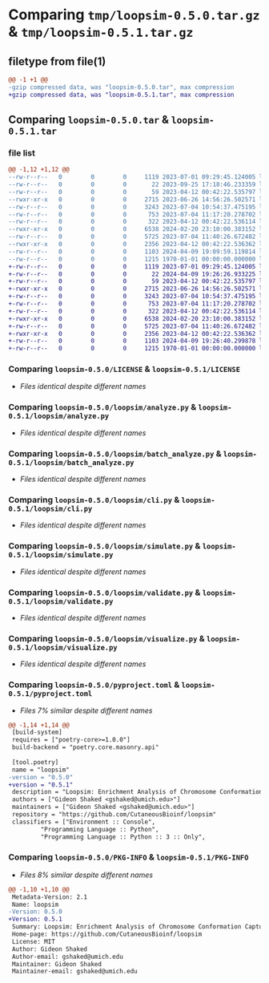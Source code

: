 # Comparing `tmp/loopsim-0.5.0.tar.gz` & `tmp/loopsim-0.5.1.tar.gz`

## filetype from file(1)

```diff
@@ -1 +1 @@
-gzip compressed data, was "loopsim-0.5.0.tar", max compression
+gzip compressed data, was "loopsim-0.5.1.tar", max compression
```

## Comparing `loopsim-0.5.0.tar` & `loopsim-0.5.1.tar`

### file list

```diff
@@ -1,12 +1,12 @@
--rw-r--r--   0        0        0     1119 2023-07-01 09:29:45.124005 loopsim-0.5.0/LICENSE
--rw-r--r--   0        0        0       22 2023-09-25 17:18:46.233359 loopsim-0.5.0/loopsim/__init__.py
--rw-r--r--   0        0        0       59 2023-04-12 00:42:22.535797 loopsim-0.5.0/loopsim/__main__.py
--rwxr-xr-x   0        0        0     2715 2023-06-26 14:56:26.502571 loopsim-0.5.0/loopsim/analyze.py
--rw-r--r--   0        0        0     3243 2023-07-04 10:54:37.475195 loopsim-0.5.0/loopsim/batch_analyze.py
--rw-r--r--   0        0        0      753 2023-07-04 11:17:20.278702 loopsim-0.5.0/loopsim/cli.py
--rw-r--r--   0        0        0      322 2023-04-12 00:42:22.536114 loopsim-0.5.0/loopsim/common.py
--rwxr-xr-x   0        0        0     6538 2024-02-20 23:10:00.383152 loopsim-0.5.0/loopsim/simulate.py
--rw-r--r--   0        0        0     5725 2023-07-04 11:40:26.672482 loopsim-0.5.0/loopsim/validate.py
--rwxr-xr-x   0        0        0     2356 2023-04-12 00:42:22.536362 loopsim-0.5.0/loopsim/visualize.py
--rw-r--r--   0        0        0     1103 2024-04-09 19:09:59.119814 loopsim-0.5.0/pyproject.toml
--rw-r--r--   0        0        0     1215 1970-01-01 00:00:00.000000 loopsim-0.5.0/PKG-INFO
+-rw-r--r--   0        0        0     1119 2023-07-01 09:29:45.124005 loopsim-0.5.1/LICENSE
+-rw-r--r--   0        0        0       22 2024-04-09 19:26:26.933225 loopsim-0.5.1/loopsim/__init__.py
+-rw-r--r--   0        0        0       59 2023-04-12 00:42:22.535797 loopsim-0.5.1/loopsim/__main__.py
+-rwxr-xr-x   0        0        0     2715 2023-06-26 14:56:26.502571 loopsim-0.5.1/loopsim/analyze.py
+-rw-r--r--   0        0        0     3243 2023-07-04 10:54:37.475195 loopsim-0.5.1/loopsim/batch_analyze.py
+-rw-r--r--   0        0        0      753 2023-07-04 11:17:20.278702 loopsim-0.5.1/loopsim/cli.py
+-rw-r--r--   0        0        0      322 2023-04-12 00:42:22.536114 loopsim-0.5.1/loopsim/common.py
+-rwxr-xr-x   0        0        0     6538 2024-02-20 23:10:00.383152 loopsim-0.5.1/loopsim/simulate.py
+-rw-r--r--   0        0        0     5725 2023-07-04 11:40:26.672482 loopsim-0.5.1/loopsim/validate.py
+-rwxr-xr-x   0        0        0     2356 2023-04-12 00:42:22.536362 loopsim-0.5.1/loopsim/visualize.py
+-rw-r--r--   0        0        0     1103 2024-04-09 19:26:40.299878 loopsim-0.5.1/pyproject.toml
+-rw-r--r--   0        0        0     1215 1970-01-01 00:00:00.000000 loopsim-0.5.1/PKG-INFO
```

### Comparing `loopsim-0.5.0/LICENSE` & `loopsim-0.5.1/LICENSE`

 * *Files identical despite different names*

### Comparing `loopsim-0.5.0/loopsim/analyze.py` & `loopsim-0.5.1/loopsim/analyze.py`

 * *Files identical despite different names*

### Comparing `loopsim-0.5.0/loopsim/batch_analyze.py` & `loopsim-0.5.1/loopsim/batch_analyze.py`

 * *Files identical despite different names*

### Comparing `loopsim-0.5.0/loopsim/cli.py` & `loopsim-0.5.1/loopsim/cli.py`

 * *Files identical despite different names*

### Comparing `loopsim-0.5.0/loopsim/simulate.py` & `loopsim-0.5.1/loopsim/simulate.py`

 * *Files identical despite different names*

### Comparing `loopsim-0.5.0/loopsim/validate.py` & `loopsim-0.5.1/loopsim/validate.py`

 * *Files identical despite different names*

### Comparing `loopsim-0.5.0/loopsim/visualize.py` & `loopsim-0.5.1/loopsim/visualize.py`

 * *Files identical despite different names*

### Comparing `loopsim-0.5.0/pyproject.toml` & `loopsim-0.5.1/pyproject.toml`

 * *Files 7% similar despite different names*

```diff
@@ -1,14 +1,14 @@
 [build-system]
 requires = ["poetry-core>=1.0.0"]
 build-backend = "poetry.core.masonry.api"
 
 [tool.poetry]
 name = "loopsim"
-version = "0.5.0"
+version = "0.5.1"
 description = "Loopsim: Enrichment Analysis of Chromosome Conformation Capture with Fast Empirical Distribution Simulation"
 authors = ["Gideon Shaked <gshaked@umich.edu>"]
 maintainers = ["Gideon Shaked <gshaked@umich.edu>"]
 repository = "https://github.com/CutaneousBioinf/loopsim"
 classifiers = ["Environment :: Console",
         "Programming Language :: Python",
         "Programming Language :: Python :: 3 :: Only",
```

### Comparing `loopsim-0.5.0/PKG-INFO` & `loopsim-0.5.1/PKG-INFO`

 * *Files 8% similar despite different names*

```diff
@@ -1,10 +1,10 @@
 Metadata-Version: 2.1
 Name: loopsim
-Version: 0.5.0
+Version: 0.5.1
 Summary: Loopsim: Enrichment Analysis of Chromosome Conformation Capture with Fast Empirical Distribution Simulation
 Home-page: https://github.com/CutaneousBioinf/loopsim
 License: MIT
 Author: Gideon Shaked
 Author-email: gshaked@umich.edu
 Maintainer: Gideon Shaked
 Maintainer-email: gshaked@umich.edu
```

